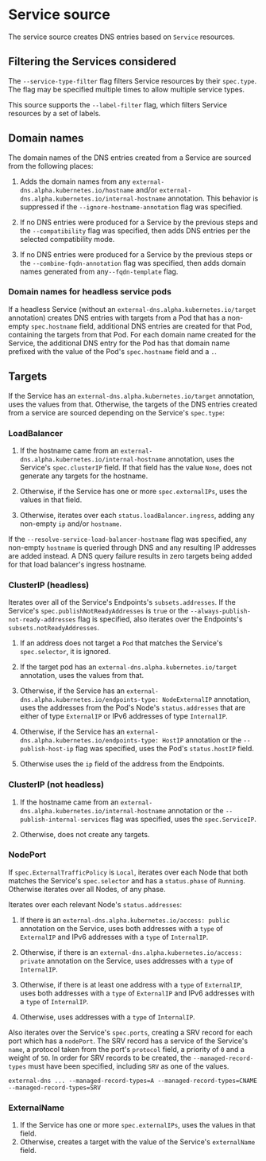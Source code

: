 # Service source

The service source creates DNS entries based on `Service` resources.

## Filtering the Services considered

The `--service-type-filter` flag filters Service resources by their `spec.type`.
The flag may be specified multiple times to allow multiple service types.

This source supports the `--label-filter` flag, which filters Service resources
by a set of labels.

## Domain names

The domain names of the DNS entries created from a Service are sourced from the following places:

1. Adds the domain names from any `external-dns.alpha.kubernetes.io/hostname` and/or
`external-dns.alpha.kubernetes.io/internal-hostname` annotation.
This behavior is suppressed if the `--ignore-hostname-annotation` flag was specified.

2. If no DNS entries were produced for a Service by the previous steps
and the `--compatibility` flag was specified, then adds DNS entries per the
selected compatibility mode.

3. If no DNS entries were produced for a Service by the previous steps
or the `--combine-fqdn-annotation` flag was specified, then adds domain names
generated from any`--fqdn-template` flag.

### Domain names for headless service pods

If a headless Service (without an `external-dns.alpha.kubernetes.io/target` annotation) creates DNS entries with targets from
a Pod that has a non-empty `spec.hostname` field, additional DNS entries are created for that Pod, containing the targets from that Pod.
For each domain name created for the Service, the additional DNS entry for the Pod has that domain name prefixed with
the value of the Pod's `spec.hostname` field and a `.`.

## Targets

If the Service has an `external-dns.alpha.kubernetes.io/target` annotation, uses
the values from that. Otherwise, the targets of the DNS entries created from a service are sourced depending
on the Service's `spec.type`:

### LoadBalancer

1. If the hostname came from an `external-dns.alpha.kubernetes.io/internal-hostname` annotation, uses
the Service's `spec.clusterIP` field. If that field has the value `None`, does not generate
any targets for the hostname.

2. Otherwise, if the Service has one or more `spec.externalIPs`, uses the values in that field.

3. Otherwise, iterates over each `status.loadBalancer.ingress`, adding any non-empty `ip` and/or `hostname`.

If the `--resolve-service-load-balancer-hostname` flag was specified, any non-empty `hostname`
is queried through DNS and any resulting IP addresses are added instead.
A DNS query failure results in zero targets being added for that load balancer's ingress hostname.

### ClusterIP (headless)

Iterates over all of the Service's Endpoints's `subsets.addresses`.
If the Service's `spec.publishNotReadyAddresses` is `true` or the `--always-publish-not-ready-addresses` flag is specified,
also iterates over the Endpoints's `subsets.notReadyAddresses`.

1. If an address does not target a `Pod` that matches the Service's `spec.selector`, it is ignored.

2. If the target pod has an `external-dns.alpha.kubernetes.io/target` annotation, uses
the values from that.

3. Otherwise, if the Service has an `external-dns.alpha.kubernetes.io/endpoints-type: NodeExternalIP`
annotation, uses the addresses from the Pod's Node's `status.addresses` that are either of type
`ExternalIP` or IPv6 addresses of type `InternalIP`.

4. Otherwise, if the Service has an `external-dns.alpha.kubernetes.io/endpoints-type: HostIP` annotation
or the `--publish-host-ip` flag was specified, uses the Pod's `status.hostIP` field.

5. Otherwise uses the `ip` field of the address from the Endpoints.

### ClusterIP (not headless)

1. If the hostname came from an `external-dns.alpha.kubernetes.io/internal-hostname` annotation
or the `--publish-internal-services` flag was specified, uses the `spec.ServiceIP`.

2. Otherwise, does not create any targets.

### NodePort

If `spec.ExternalTrafficPolicy` is `Local`, iterates over each Node that both matches the Service's `spec.selector`
and has a `status.phase` of `Running`. Otherwise iterates over all Nodes, of any phase.

Iterates over each relevant Node's `status.addresses`:

1. If there is an `external-dns.alpha.kubernetes.io/access: public` annotation on the Service, uses both addresses with
a `type` of `ExternalIP` and IPv6 addresses with a `type` of `InternalIP`.

2. Otherwise, if there is an `external-dns.alpha.kubernetes.io/access: private` annotation on the Service, uses addresses with
a `type` of `InternalIP`.

3. Otherwise, if there is at least one address with a `type` of `ExternalIP`, uses both addresses with
a `type` of `ExternalIP` and IPv6 addresses with a `type` of `InternalIP`.

4. Otherwise, uses addresses with a `type` of `InternalIP`.

Also iterates over the Service's `spec.ports`, creating a SRV record for each port which has a `nodePort`.
The SRV record has a service of the Service's `name`, a protocol taken from the port's `protocol` field,
a priority of `0` and a weight of `50`.
In order for SRV records to be created, the `--managed-record-types` must have been specified, including `SRV`
as one of the values.

```console
external-dns ... --managed-record-types=A --managed-record-types=CNAME --managed-record-types=SRV
```

### ExternalName

1. If the Service has one or more `spec.externalIPs`, uses the values in that field.
2. Otherwise, creates a target with the value of the Service's `externalName` field.

